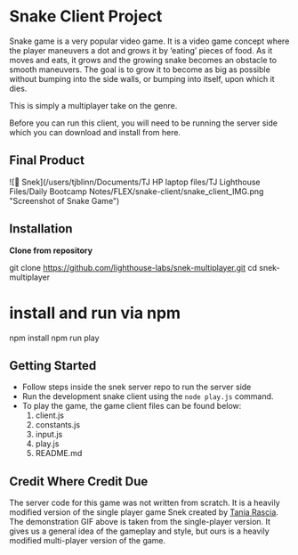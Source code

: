 # Snake Client Project

Snake game is a very popular video game. It is a video game concept where the player maneuvers a dot and grows it by ‘eating’ pieces of food. As it moves and eats, it grows and the growing snake becomes an obstacle to smooth maneuvers. The goal is to grow it to become as big as possible without bumping into the side walls, or bumping into itself, upon which it dies.

This is simply a multiplayer take on the genre.

Before you can run this client, you will need to be running the server side which you can download and install from here.

## Final Product

![🐍 Snek](/users/tjblinn/Documents/TJ HP laptop files/TJ Lighthouse Files/Daily Bootcamp Notes/FLEX/snake-client/snake_client_IMG.png "Screenshot of Snake Game")

## Installation

**Clone from repository**

git clone https://github.com/lighthouse-labs/snek-multiplayer.git
cd snek-multiplayer

# install and run via npm

npm install
npm run play

## Getting Started

- Follow steps inside the snek server repo to run the server side
- Run the development snake client using the `node play.js` command.
- To play the game, the game client files can be found below:
  1. client.js
  2. constants.js
  3. input.js
  4. play.js
  5. README.md

## Credit Where Credit Due

The server code for this game was not written from scratch. It is a heavily modified version of the single player game Snek created by [Tania Rascia](https://github.com/taniarascia "Github Link"). The demonstration GIF above is taken from the single-player version. It gives us a general idea of the gameplay and style, but ours is a heavily modified multi-player version of the game.
